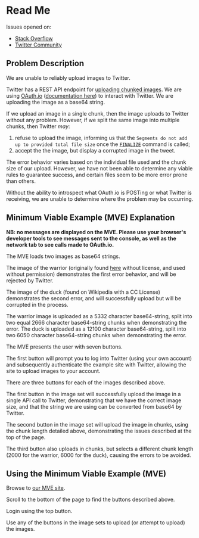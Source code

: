 # Read Me

Issues opened on:

- [Stack Overflow](http://stackoverflow.com/questions/39293763/errors-uploading-chunked-images-to-twitter-via-oauth-io)
- [Twitter Community](https://twittercommunity.com/t/errors-uploading-chunked-images-to-twitter-via-oauth-io/73357)

## Problem Description

We are unable to reliably upload images to Twitter.

Twitter has a REST API endpoint for [uploading chunked images](https://dev.twitter.com/rest/media/uploading-media). We are using [OAuth.io](https://oauth.io) ([documentation here](http://docs.oauth.io/)) to interact with Twitter. We are uploading the image as a base64 string.

If we upload an image in a single chunk, then the image uploads to Twitter without any problem. However, if we split the same image into multiple chunks, then Twitter *may*:

1. refuse to upload the image, informing us that the `Segments do not add up to provided total file size` once the [`FINALIZE`](https://dev.twitter.com/rest/reference/post/media/upload-finalize) command is called;
2. accept the the image, but display a corrupted image in the tweet.

The error behavior varies based on the individual file used and the chunk size of our upload. However, we have not been able to determine any viable rules to guarantee success, and certain files seem to be more error prone than others.

Without the ability to introspect what OAuth.io is POSTing or what Twitter is receiving, we are unable to determine where the problem may be occurring.

## Minimum Viable Example (MVE) Explanation

**NB: no messages are displayed on the MVE. Please use your browser's developer tools to see messages sent to the console, as well as the network tab to see calls made to OAuth.io.**

The MVE loads two images as base64 strings.

The image of the warrior (originally found [here](http://jsfiddle.net/PAEz/XfDUS/) without license, and used without permission) demonstrates the first error behavior, and will be rejected by Twitter.

The image of the duck (found on Wikipedia with a CC License) demonstrates the second error, and will successfully upload but will be corrupted in the process.

The warrior image is uploaded as a 5332 character base64-string, split into two equal 2666 character base64-string chunks when demonstrating the error. The duck is uploaded as a 12100 character base64-string, split into two 6050 character base64-string chunks when demonstrating the error.

The MVE presents the user with seven buttons.

The first button will prompt you to log into Twitter (using your own account) and subsequently authenticate the example site with Twitter, allowing the site to upload images to your account.

There are three buttons for each of the images described above.

The first button in the image set will successfully upload the image in a single API call to Twitter, demonstrating that we have the correct image size, and that the string we are using can be converted from base64 by Twitter.

The second button in the image set will upload the image in chunks, using the chunk length detailed above, demonstrating the issues described at the top of the page.

The third button also uploads in chunks, but selects a different chunk length (2000 for the warrior, 6000 for the duck), causing the errors to be avoided.

## Using the Minimum Viable Example (MVE)

Browse to [our MVE site](https://jambonsw.github.io/twitter-media-upload-split-error-mve/).

Scroll to the bottom of the page to find the buttons described above.

Login using the top button.

Use any of the buttons in the image sets to upload (or attempt to upload) the images.
